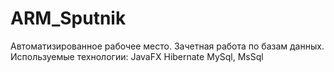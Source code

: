 # ARM_Sputnik

Автоматизированное рабочее место. Зачетная работа по базам данных.
Используемые технологии:
  JavaFX
  Hibernate
  MySql, MsSql
